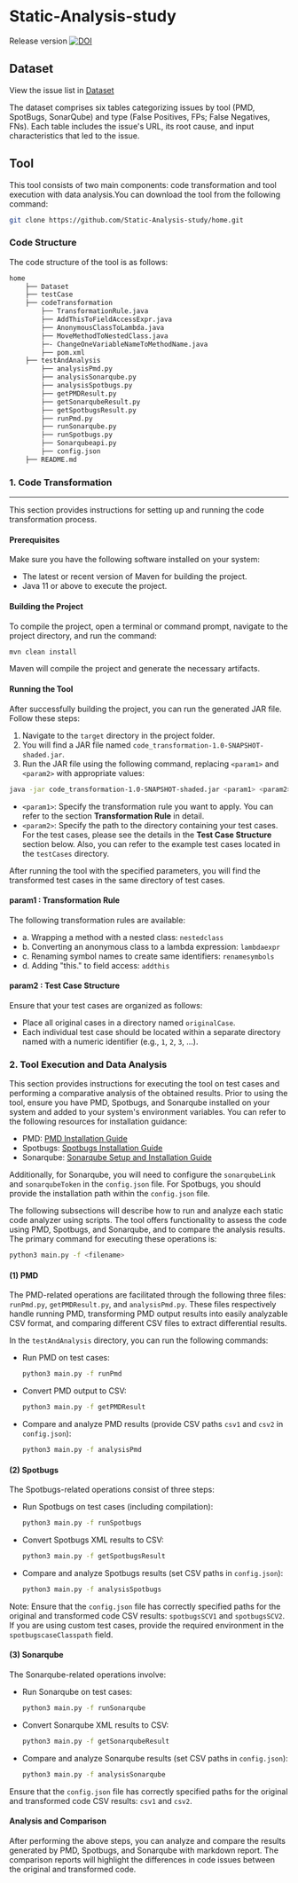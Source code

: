 # Static-Analysis-study
Release version
[![DOI](https://zenodo.org/badge/673456947.svg)](https://zenodo.org/doi/10.5281/zenodo.11525129)

## Dataset
View the issue list in [Dataset](https://github.com/Static-Analysis-study/home/tree/main/Dataset)

The dataset comprises six tables categorizing issues by tool (PMD, SpotBugs, SonarQube) and type (False Positives, FPs; False Negatives, FNs). Each table includes the issue's URL, its root cause, and input characteristics that led to the issue.
## Tool

This tool consists of two main components: code transformation and tool execution with data analysis.You can download the tool from the following command:

```bash
git clone https://github.com/Static-Analysis-study/home.git
```
### Code Structure

The code structure of the tool is as follows:

```bash
home
    ├── Dataset
    ├── testCase
    ├── codeTransformation
        ├── TransformationRule.java
        ├── AddThisToFieldAccessExpr.java
        ├── AnonymousClassToLambda.java
        ├── MoveMethodToNestedClass.java
        ├─- ChangeOneVariableNameToMethodName.java
        ├── pom.xml
    ├── testAndAnalysis
        ├── analysisPmd.py
        ├── analysisSonarqube.py
        ├── analysisSpotbugs.py
        ├── getPMDResult.py
        ├── getSonarqubeResult.py
        ├── getSpotbugsResult.py
        ├── runPmd.py
        ├── runSonarqube.py
        ├── runSpotbugs.py
        ├── Sonarqubeapi.py
        ├── config.json
    ├── README.md

```


### 1. Code Transformation
---

This section provides instructions for setting up and running the code transformation process. 

#### Prerequisites

Make sure you have the following software installed on your system:

- The latest or recent version of Maven for building the project.
- Java 11 or above to execute the project.

#### Building the Project

To compile the project, open a terminal or command prompt, navigate to the project directory, and run the command:

```bash
mvn clean install
```

Maven will compile the project and generate the necessary artifacts.

#### Running the Tool

After successfully building the project, you can run the generated JAR file. Follow these steps:

1. Navigate to the `target` directory in the project folder.
2. You will find a JAR file named `code_transformation-1.0-SNAPSHOT-shaded.jar`.
3. Run the JAR file using the following command, replacing `<param1>` and `<param2>` with appropriate values:

```bash
java -jar code_transformation-1.0-SNAPSHOT-shaded.jar <param1> <param2>
```

- `<param1>`: Specify the transformation rule you want to apply. You can refer to the section **Transformation Rule** in detail.
- `<param2>`: Specify the path to the directory containing your test cases. For the test cases, please see the details in the **Test Case Structure** section below. Also, you can refer to the example test cases located in the `testCases` directory.
  

After running the tool with the specified parameters, you will find the transformed test cases in the same directory of test cases.
  
#### param1 : Transformation Rule

The following transformation rules are available:

- a. Wrapping a method with a nested class: `nestedclass`
- b. Converting an anonymous class to a lambda expression: `lambdaexpr`
- c. Renaming symbol names to create same identifiers: `renamesymbols`
- d. Adding "this." to field access: `addthis`

#### param2 : Test Case Structure

Ensure that your test cases are organized as follows:

- Place all original cases in a directory named `originalCase`.
- Each individual test case should be located within a separate directory named with a numeric identifier (e.g., `1`, `2`, `3`, ...).


### 2. Tool Execution and Data Analysis

This section provides instructions for executing the tool on test cases and performing a comparative analysis of the obtained results. Prior to using the tool, ensure you have PMD, Spotbugs, and Sonarqube installed on your system and added to your system's environment variables. You can refer to the following resources for installation guidance:

- PMD: [PMD Installation Guide](https://docs.pmd-code.org/latest/pmd_userdocs_installation.html)
- Spotbugs: [Spotbugs Installation Guide](https://spotbugs.readthedocs.io/en/stable/installing.html)
- Sonarqube: [Sonarqube Setup and Installation Guide](https://docs.sonarsource.com/sonarqube/latest/setup-and-upgrade/overview/)

Additionally, for Sonarqube, you will need to configure the `sonarqubeLink` and `sonarqubeToken` in the `config.json` file. For Spotbugs, you should provide the installation path within the `config.json` file.

The following subsections will describe how to run and analyze each static code analyzer using scripts. The tool offers functionality to assess the code using PMD, Spotbugs, and Sonarqube, and to compare the analysis results. The primary command for executing these operations is:

```bash
python3 main.py -f <filename>
```

#### (1) PMD

The PMD-related operations are facilitated through the following three files: `runPmd.py`, `getPMDResult.py`, and `analysisPmd.py`. These files respectively handle running PMD, transforming PMD output results into easily analyzable CSV format, and comparing different CSV files to extract differential results.

In the `testAndAnalysis` directory, you can run the following commands:

- Run PMD on test cases:
  ```bash
  python3 main.py -f runPmd
  ```

- Convert PMD output to CSV:
  ```bash
  python3 main.py -f getPMDResult
  ```

- Compare and analyze PMD results (provide CSV paths `csv1` and `csv2` in `config.json`):
  ```bash
  python3 main.py -f analysisPmd
  ```

#### (2) Spotbugs

The Spotbugs-related operations consist of three steps:

- Run Spotbugs on test cases (including compilation):
  ```bash
  python3 main.py -f runSpotbugs
  ```

- Convert Spotbugs XML results to CSV:
  ```bash
  python3 main.py -f getSpotbugsResult
  ```

- Compare and analyze Spotbugs results (set CSV paths in `config.json`):
  ```bash
  python3 main.py -f analysisSpotbugs
  ```

Note: Ensure that the `config.json` file has correctly specified paths for the original and transformed code CSV results: `spotbugsSCV1` and `spotbugsSCV2`. If you are using custom test cases, provide the required environment in the `spotbugscaseClasspath` field.

#### (3) Sonarqube

The Sonarqube-related operations involve:

- Run Sonarqube on test cases:
  ```bash
  python3 main.py -f runSonarqube
  ```

- Convert Sonarqube XML results to CSV:
  ```bash
  python3 main.py -f getSonarqubeResult
  ```

- Compare and analyze Sonarqube results (set CSV paths in `config.json`):
  ```bash
  python3 main.py -f analysisSonarqube
  ```

Ensure that the `config.json` file has correctly specified paths for the original and transformed code CSV results: `csv1` and `csv2`.

#### Analysis and Comparison

After performing the above steps, you can analyze and compare the results generated by PMD, Spotbugs, and Sonarqube with markdown report. The comparison reports will highlight the differences in code issues between the original and transformed code. 


